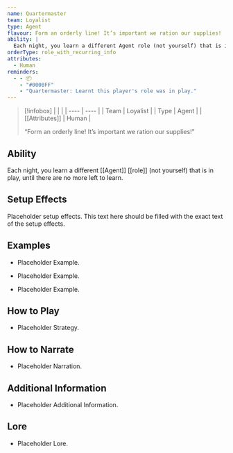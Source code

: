```yaml
---
name: Quartermaster
team: Loyalist
type: Agent
flavour: Form an orderly line! It’s important we ration our supplies!
ability: |
  Each night, you learn a different Agent role (not yourself) that is in play, until there are no more left to learn.
orderType: role_with_recurring_info
attributes:
  - Human
reminders:
  - - 📦
    - "#0000FF"
    - "Quartermaster: Learnt this player's role was in play."
---
```

> [!infobox]
> |  |  |
> | ---- | ---- |
> | Team | Loyalist |
> | Type | Agent |
> | [[Attributes]] | Human |
> 
>  “Form an orderly line! It’s important we ration our supplies!”

## Ability
Each night, you learn a different [[Agent]] [[role]] (not yourself) that is in play, until there are no more left to learn.

## Setup Effects
Placeholder setup effects. This text here should be filled with the exact text of the setup effects.

## Examples
- Placeholder Example.

- Placeholder Example.

- Placeholder Example.

## How to Play
- Placeholder Strategy.

## How to Narrate
- Placeholder Narration.

## Additional Information
- Placeholder Additional Information.

## Lore
- Placeholder Lore.